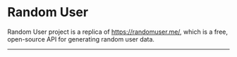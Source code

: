 # Random User

Random User project is a replica of https://randomuser.me/, which is a free, open-source API for generating random user data. 

---
